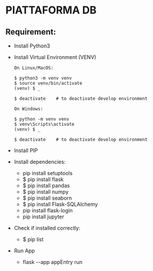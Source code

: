 # PIATTAFORMA DB

## Requirement:
- Install Python3
- Install Virtual Environment (VENV)
    ```
    On Linux/MacOS:

    $ python3 -m venv venv
    $ source venv/bin/activate
    (venv) $ _

    $ deactivate    # to deactivate develop environment

    On Windows:

    $ python -m venv venv
    $ venv\Scripts\activate
    (venv) $ _

    $ deactivate    # to deactivate develop environment
    ```
- Install PIP
- Install dependencies:
    * pip install setuptools
    * $ pip install flask
    * $ pip install pandas
    * $ pip install numpy
    * $ pip install seaborn
    * $ pip install Flask-SQLAlchemy
    * pip install flask-login
    * pip install jupyter

- Check if installed correctly:
    * $ pip list

- Run App
    * flask --app appEntry run

